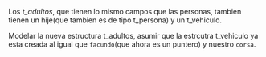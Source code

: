 Los *t_adultos*, que tienen lo mismo campos que las personas, tambien tienen un hije(que tambien es de tipo t_persona) y un t_vehiculo.

Modelar la nueva estructura t_adultos, asumir que la estrcutra t_vehiculo ya esta creada al igual que `facundo`(que ahora es un puntero) y nuestro `corsa`.
